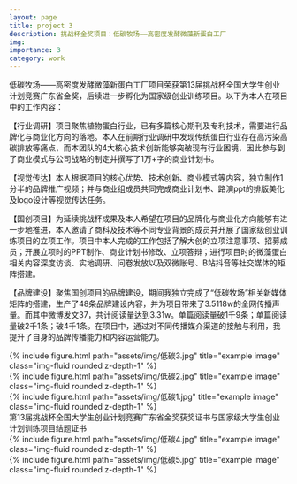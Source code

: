 ```yaml
---
layout: page
title: project 3
description: 挑战杯金奖项目：低碳牧场——高密度发酵微藻新蛋白工厂
img:
importance: 3
category: work
---
```

低碳牧场——高密度发酵微藻新蛋白工厂项目荣获第13届挑战杯全国大学生创业计划竞赛广东省金奖，后续进一步孵化为国家级创业训练项目。以下为本人在项目中的工作内容：

【行业调研】项目聚焦植物蛋白行业，已有多篇核心期刊及专利技术，需要进行品牌化与商业化方向的落地。本人在前期行业调研中发现传统蛋白行业存在高污染高碳排放等痛点，而本团队的4大核心技术创新能够突破现有行业困境，因此参与到了商业模式与公司战略的制定并撰写了1万+字的商业计划书。

【视觉传达】本人根据项目的核心优势、技术创新、商业模式等内容，独立制作1分半的品牌推广视频；并与商业组成员共同完成商业计划书、路演ppt的排版美化及logo设计等视觉传达任务。

【国创项目】为延续挑战杯成果及本人希望在项目的品牌化与商业化方向能够有进一步地推进，本人邀请了商科及技术等不同专业背景的成员并开展了国家级创业训练项目的立项工作。项目中本人完成的工作包括了解大创的立项注意事项、招募成员；开展立项时的PPT制作、商业计划书修改、立项答辩；进行项目时的微藻蛋白相关内容深度访谈、实地调研、问卷发放以及双微账号、B站抖音等社交媒体的矩阵搭建。

【品牌建设】聚焦国创项目的品牌建设，期间我独立完成了“低碳牧场”相关新媒体矩阵的搭建，生产了48条品牌建设内容，并为项目带来了3.5118w的全网传播声量。而其中微博发文37，共计阅读量达到3.31w。单篇阅读量破1千9条；单篇阅读量破2千1条；破4千1条。在项目中，通过对不同传播媒介渠道的接触与利用，我提升了自身的品牌传播能力和内容运营能力。



<div class="row">
    <div class="col-sm mt-3 mt-md-0">
        {% include figure.html path="assets/img/低碳3.jpg" title="example image" class="img-fluid rounded z-depth-1" %}
    </div>
    <div class="col-sm mt-3 mt-md-0">
        {% include figure.html path="assets/img/低碳2.jpg" title="example image" class="img-fluid rounded z-depth-1" %}
    </div>
    <div class="col-sm mt-3 mt-md-0">
        {% include figure.html path="assets/img/低碳1.jpg" title="example image" class="img-fluid rounded z-depth-1" %}
    </div>
</div>
<div class="caption">
    第13届挑战杯全国大学生创业计划竞赛广东省金奖获奖证书与国家级大学生创业计划训练项目结题证书
</div>

<div class="row justify-content-sm-center">
    <div class="col-sm-8 mt-3 mt-md-0">
        {% include figure.html path="assets/img/低碳4.jpg" title="example image" class="img-fluid rounded z-depth-1" %}
    </div>
    <div class="col-sm-4 mt-3 mt-md-0">
        {% include figure.html path="assets/img/低碳5.jpg" title="example image" class="img-fluid rounded z-depth-1" %}
    </div>
</div>

